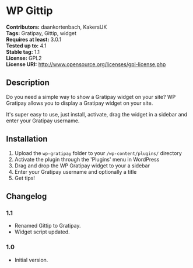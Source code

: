 # WP Gittip #

**Contributors:** daankortenbach, KakersUK  
**Tags:** Gratipay, Gittip, widget  
**Requires at least:** 3.0.1  
**Tested up to:** 4.1  
**Stable tag:** 1.1  
**License:** GPL2  
**License URI:** http://www.opensource.org/licenses/gpl-license.php

## Description ##

Do you need a simple way to show a Gratipay widget on your site? WP Gratipay allows you to display a Gratipay widget on your site.

It's super easy to use, just install, activate, drag the widget in a sidebar and enter your Gratipay username.

## Installation ##

1. Upload the `wp-gratipay` folder to your `/wp-content/plugins/` directory
1. Activate the plugin through the 'Plugins' menu in WordPress
1. Drag and drop the WP Gratipay widget to your a sidebar
1. Enter your Gratipay username and optionally a title
1. Get tips!

## Changelog ##

### 1.1 ###
* Renamed Gittip to Gratipay.
* Widget script updated.

### 1.0 ###
* Initial version.
